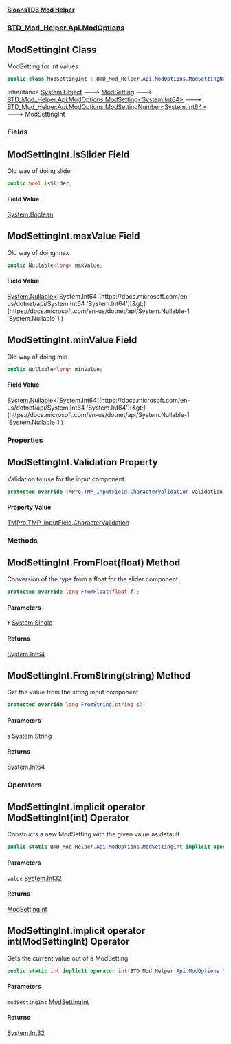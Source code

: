 #### [BloonsTD6 Mod Helper](index.md 'index')
### [BTD_Mod_Helper.Api.ModOptions](index.md#BTD_Mod_Helper.Api.ModOptions 'BTD_Mod_Helper.Api.ModOptions')

## ModSettingInt Class

ModSetting for int values

```csharp
public class ModSettingInt : BTD_Mod_Helper.Api.ModOptions.ModSettingNumber<long>
```

Inheritance [System.Object](https://docs.microsoft.com/en-us/dotnet/api/System.Object 'System.Object') &#129106; [ModSetting](BTD_Mod_Helper.Api.ModOptions.ModSetting.md 'BTD_Mod_Helper.Api.ModOptions.ModSetting') &#129106; [BTD_Mod_Helper.Api.ModOptions.ModSetting&lt;](BTD_Mod_Helper.Api.ModOptions.ModSetting_T_.md 'BTD_Mod_Helper.Api.ModOptions.ModSetting<T>')[System.Int64](https://docs.microsoft.com/en-us/dotnet/api/System.Int64 'System.Int64')[&gt;](BTD_Mod_Helper.Api.ModOptions.ModSetting_T_.md 'BTD_Mod_Helper.Api.ModOptions.ModSetting<T>') &#129106; [BTD_Mod_Helper.Api.ModOptions.ModSettingNumber&lt;](BTD_Mod_Helper.Api.ModOptions.ModSettingNumber_T_.md 'BTD_Mod_Helper.Api.ModOptions.ModSettingNumber<T>')[System.Int64](https://docs.microsoft.com/en-us/dotnet/api/System.Int64 'System.Int64')[&gt;](BTD_Mod_Helper.Api.ModOptions.ModSettingNumber_T_.md 'BTD_Mod_Helper.Api.ModOptions.ModSettingNumber<T>') &#129106; ModSettingInt
### Fields

<a name='BTD_Mod_Helper.Api.ModOptions.ModSettingInt.isSlider'></a>

## ModSettingInt.isSlider Field

Old way of doing slider

```csharp
public bool isSlider;
```

#### Field Value
[System.Boolean](https://docs.microsoft.com/en-us/dotnet/api/System.Boolean 'System.Boolean')

<a name='BTD_Mod_Helper.Api.ModOptions.ModSettingInt.maxValue'></a>

## ModSettingInt.maxValue Field

Old way of doing max

```csharp
public Nullable<long> maxValue;
```

#### Field Value
[System.Nullable&lt;](https://docs.microsoft.com/en-us/dotnet/api/System.Nullable-1 'System.Nullable`1')[System.Int64](https://docs.microsoft.com/en-us/dotnet/api/System.Int64 'System.Int64')[&gt;](https://docs.microsoft.com/en-us/dotnet/api/System.Nullable-1 'System.Nullable`1')

<a name='BTD_Mod_Helper.Api.ModOptions.ModSettingInt.minValue'></a>

## ModSettingInt.minValue Field

Old way of doing min

```csharp
public Nullable<long> minValue;
```

#### Field Value
[System.Nullable&lt;](https://docs.microsoft.com/en-us/dotnet/api/System.Nullable-1 'System.Nullable`1')[System.Int64](https://docs.microsoft.com/en-us/dotnet/api/System.Int64 'System.Int64')[&gt;](https://docs.microsoft.com/en-us/dotnet/api/System.Nullable-1 'System.Nullable`1')
### Properties

<a name='BTD_Mod_Helper.Api.ModOptions.ModSettingInt.Validation'></a>

## ModSettingInt.Validation Property

Validation to use for the input component

```csharp
protected override TMPro.TMP_InputField.CharacterValidation Validation { get; }
```

#### Property Value
[TMPro.TMP_InputField.CharacterValidation](https://docs.microsoft.com/en-us/dotnet/api/TMPro.TMP_InputField.CharacterValidation 'TMPro.TMP_InputField.CharacterValidation')
### Methods

<a name='BTD_Mod_Helper.Api.ModOptions.ModSettingInt.FromFloat(float)'></a>

## ModSettingInt.FromFloat(float) Method

Conversion of the type from a float for the slider component

```csharp
protected override long FromFloat(float f);
```
#### Parameters

<a name='BTD_Mod_Helper.Api.ModOptions.ModSettingInt.FromFloat(float).f'></a>

`f` [System.Single](https://docs.microsoft.com/en-us/dotnet/api/System.Single 'System.Single')

#### Returns
[System.Int64](https://docs.microsoft.com/en-us/dotnet/api/System.Int64 'System.Int64')

<a name='BTD_Mod_Helper.Api.ModOptions.ModSettingInt.FromString(string)'></a>

## ModSettingInt.FromString(string) Method

Get the value from the string input component

```csharp
protected override long FromString(string s);
```
#### Parameters

<a name='BTD_Mod_Helper.Api.ModOptions.ModSettingInt.FromString(string).s'></a>

`s` [System.String](https://docs.microsoft.com/en-us/dotnet/api/System.String 'System.String')

#### Returns
[System.Int64](https://docs.microsoft.com/en-us/dotnet/api/System.Int64 'System.Int64')
### Operators

<a name='BTD_Mod_Helper.Api.ModOptions.ModSettingInt.op_ImplicitBTD_Mod_Helper.Api.ModOptions.ModSettingInt(int)'></a>

## ModSettingInt.implicit operator ModSettingInt(int) Operator

Constructs a new ModSetting with the given value as default

```csharp
public static BTD_Mod_Helper.Api.ModOptions.ModSettingInt implicit operator ModSettingInt(int value);
```
#### Parameters

<a name='BTD_Mod_Helper.Api.ModOptions.ModSettingInt.op_ImplicitBTD_Mod_Helper.Api.ModOptions.ModSettingInt(int).value'></a>

`value` [System.Int32](https://docs.microsoft.com/en-us/dotnet/api/System.Int32 'System.Int32')

#### Returns
[ModSettingInt](BTD_Mod_Helper.Api.ModOptions.ModSettingInt.md 'BTD_Mod_Helper.Api.ModOptions.ModSettingInt')

<a name='BTD_Mod_Helper.Api.ModOptions.ModSettingInt.op_Implicitint(BTD_Mod_Helper.Api.ModOptions.ModSettingInt)'></a>

## ModSettingInt.implicit operator int(ModSettingInt) Operator

Gets the current value out of a ModSetting

```csharp
public static int implicit operator int(BTD_Mod_Helper.Api.ModOptions.ModSettingInt modSettingInt);
```
#### Parameters

<a name='BTD_Mod_Helper.Api.ModOptions.ModSettingInt.op_Implicitint(BTD_Mod_Helper.Api.ModOptions.ModSettingInt).modSettingInt'></a>

`modSettingInt` [ModSettingInt](BTD_Mod_Helper.Api.ModOptions.ModSettingInt.md 'BTD_Mod_Helper.Api.ModOptions.ModSettingInt')

#### Returns
[System.Int32](https://docs.microsoft.com/en-us/dotnet/api/System.Int32 'System.Int32')